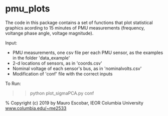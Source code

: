 # pmu_plots



The code in this package contains a set of functions that plot statistical graphics acording to 15 minutes of PMU measurements (frequency, voltange phase angle, voltage magnitude).

Input:
 - PMU measurements, one csv file per each PMU sensor, as the examples in the folder 'data_example'
 - 2-d locations of sensors, as in 'coords.csv'
 - Nominal voltage of each sensor's bus, as in 'nominalvolts.csv'
 - Modification of 'conf' file with the correct inputs
 
 To Run:
 >> python plot_sigmaPCA.py conf



%   Copyright (c) 2019 by Mauro Escobar, IEOR Columbia University   www.columbia.edu/~me2533
